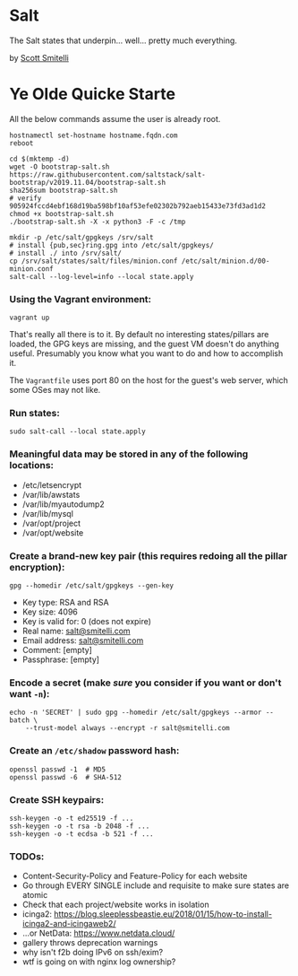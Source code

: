 Salt
====

The Salt states that underpin... well... pretty much everything.

by [Scott Smitelli](mailto:scott@smitelli.com)

Ye Olde Quicke Starte
=====================

All the below commands assume the user is already root.

    hostnamectl set-hostname hostname.fqdn.com
    reboot

    cd $(mktemp -d)
    wget -O bootstrap-salt.sh https://raw.githubusercontent.com/saltstack/salt-bootstrap/v2019.11.04/bootstrap-salt.sh
    sha256sum bootstrap-salt.sh
    # verify 905924fccd4ebf168d19ba598bf10af53efe02302b792aeb15433e73fd3ad1d2
    chmod +x bootstrap-salt.sh
    ./bootstrap-salt.sh -X -x python3 -F -c /tmp

    mkdir -p /etc/salt/gpgkeys /srv/salt
    # install {pub,sec}ring.gpg into /etc/salt/gpgkeys/
    # install ./ into /srv/salt/
    cp /srv/salt/states/salt/files/minion.conf /etc/salt/minion.d/00-minion.conf
    salt-call --log-level=info --local state.apply

### Using the Vagrant environment:

    vagrant up

That's really all there is to it. By default no interesting states/pillars are
loaded, the GPG keys are missing, and the guest VM doesn't do anything useful.
Presumably you know what you want to do and how to accomplish it.

The `Vagrantfile` uses port 80 on the host for the guest's web server, which
some OSes may not like.

### Run states:

    sudo salt-call --local state.apply

### Meaningful data may be stored in any of the following locations:

* /etc/letsencrypt
* /var/lib/awstats
* /var/lib/myautodump2
* /var/lib/mysql
* /var/opt/project
* /var/opt/website

### Create a brand-new key pair (this requires redoing all the pillar encryption):

    gpg --homedir /etc/salt/gpgkeys --gen-key

* Key type: RSA and RSA
* Key size: 4096
* Key is valid for: 0 (does not expire)
* Real name: salt@smitelli.com
* Email address: salt@smitelli.com
* Comment: [empty]
* Passphrase: [empty]

### Encode a secret (make *sure* you consider if you want or don't want `-n`):

    echo -n 'SECRET' | sudo gpg --homedir /etc/salt/gpgkeys --armor --batch \
        --trust-model always --encrypt -r salt@smitelli.com

### Create an `/etc/shadow` password hash:

    openssl passwd -1  # MD5
    openssl passwd -6  # SHA-512

### Create SSH keypairs:

    ssh-keygen -o -t ed25519 -f ...
    ssh-keygen -o -t rsa -b 2048 -f ...
    ssh-keygen -o -t ecdsa -b 521 -f ...

### TODOs:

* Content-Security-Policy and Feature-Policy for each website
* Go through EVERY SINGLE include and requisite to make sure states are atomic
* Check that each project/website works in isolation
* icinga2: https://blog.sleeplessbeastie.eu/2018/01/15/how-to-install-icinga2-and-icingaweb2/
* ...or NetData: https://www.netdata.cloud/
* gallery throws deprecation warnings
* why isn't f2b doing IPv6 on ssh/exim?
* wtf is going on with nginx log ownership?
